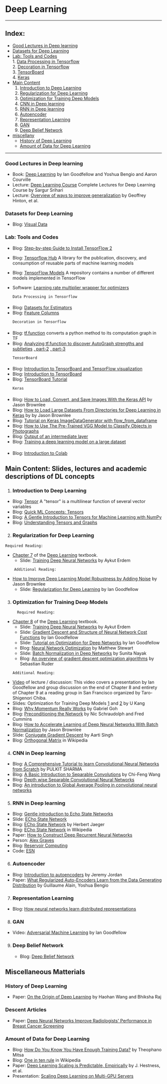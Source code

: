 # Deep Learning

---

## **Index:**
- [Good Lectures in Deep learning](#lecture)
- [Datasets for Deep Learning](#datasets)
- [Lab: Tools and Codes](#lab)
    <br/>1. [Data Processing in Tensorflow](#dataprocessingTF)
    <br/>2. [Decoration in Tensorflow](#decoration)
    <br/>3. [TensorBoard](#tensorboard)
    <br/>4. [Keras](#keras)
- [Main Content](#content)
  1. [Introduction to Deep Learning](#introduction)
  2. [Regularization for Deep Learning](#regularization)
  3. [Optimization for Training Deep Models](#optimization)
  4. [CNN in Deep learning ](#cnn)
  5. [RNN in Deep learning](#rnn)
  6. [Autoencoder](#autoencoder)
  7. [Representation Learning](#representation)
  8. [GAN](#gan)
  9. [Deep Belief Network](#dbn)
- [miscellany](#misc)
  - [History of Deep Learning](#history)
  - [Amount of Data for Deep Learning](#size_data)


---

### <a name="lecture"></a>Good Lectures in Deep learning
   * Book: [Deep Learning](https://www.deeplearningbook.org) by Ian Goodfellow and Yoshua Bengio and Aaron Courville
   * Lecture: [Deep Learning Course](https://cedar.buffalo.edu/~srihari/CSE676/index.html) Complete Lectures for Deep Learning Course by Sargur Srihari
   * Lecture: [Overview of ways to improve generalization](http://www.cs.toronto.edu/~hinton/coursera/lecture9/lec9.pdf) by Geoffrey Hinton, et al.


### <a name="datasets"></a>Datasets for Deep Learning
  * Blog: [Visual Data](https://www.visualdata.io)


### <a name="lab"></a> Lab: Tools and Codes
  * Blog: [Step-by-step Guide to Install TensorFlow 2](https://medium.com/@cran2367/install-and-setup-tensorflow-2-0-2c4914b9a265)
  * Blog: [Tensorflow Hub](https://www.tensorflow.org/hub) A library for the publication, discovery, and consumption of reusable parts of machine learning models
  * Blog: [TensorFlow Models](https://github.com/tensorflow/models/) A repository contains a number of different models implemented in TensorFlow
  * Software: [Learning rate multiplier wrapper for optimizers](https://pypi.org/project/keras-lr-multiplier/)
  
    ```
    Data Processing in Tensorflow
    ```
  #### <a name="dataprocessingTF"></a>
  * Blog: [Datasets for Estimators](https://www.tensorflow.org/guide/datasets_for_estimators)
  * Blog: [Feature Columns](https://www.tensorflow.org/guide/feature_columns)
    ```
    Decoration in Tensorflow
    ```
  #### <a name="decoration"></a>
  * Blog: [tf.function](https://www.tensorflow.org/beta/tutorials/eager/tf_function) converts a python method to its computation graph in TF
  * Blog: [Analyzing tf.function to discover AutoGraph strengths and subtleties](https://pgaleone.eu/tensorflow/tf.function/2019/05/10/dissecting-tf-function-part-1/)
  [, part-2](https://pgaleone.eu/tensorflow/tf.function/2019/04/03/dissecting-tf-function-part-2/)
  [, part-3](https://pgaleone.eu/tensorflow/tf.function/2019/05/10/dissecting-tf-function-part-3/)
    ```
    TensorBoard
    ```
   #### <a name="tensorboard"></a>
   * Blog: [Introduction to TensorBoard and TensorFlow visualization](https://adventuresinmachinelearning.com/introduction-to-tensorboard-and-tensorflow-visualization/)
   * Blog: [Introduction to TensorBoard](https://www.easy-tensorflow.com/tf-tutorials/basics/introduction-to-tensorboard)
   * Blog: [TensorBoard Tutorial](https://www.datacamp.com/community/tutorials/tensorboard-tutorial) 
     ```
     Keras
     ```    
   #### <a name="keras"></a>
   * Blog: [How to Load, Convert, and Save Images With the Keras API](https://machinelearningmastery.com/how-to-load-convert-and-save-images-with-the-keras-api/) by Jason Brownlee
   * Blog: [How to Load Large Datasets From Directories for Deep Learning in Keras](https://machinelearningmastery.com/how-to-load-large-datasets-from-directories-for-deep-learning-with-keras/) by by Jason Brownlee
   * Blog: [Tutorial on Keras ImageDataGenerator with flow_from_dataframe](https://medium.com/@vijayabhaskar96/tutorial-on-keras-imagedatagenerator-with-flow-from-dataframe-8bd5776e45c1)
   * Blog: [How to Use The Pre-Trained VGG Model to Classify Objects in Photographs](https://machinelearningmastery.com/use-pre-trained-vgg-model-classify-objects-photographs/)
   * Blog: [Output of an intermediate layer](https://keras.io/getting-started/faq/#how-can-i-obtain-the-output-of-an-intermediate-layer)
   *  Blog: [Training a deep learning model on a large dataset](https://medium.com/difference-engine-ai/keras-a-thing-you-should-know-about-keras-if-you-plan-to-train-a-deep-learning-model-on-a-large-fdd63ce66bd2)
   
   #### <a name="colab"></a>
   *   Blog: [Introduction to Colab](https://shranith.github.io/2018/10/28/google_colab_intro.html)
  
## <a name="content"></a>Main Content: Slides, lectures and academic descriptions of DL concepts

1.  ### <a name="introduction"></a>Introduction to Deep Learning
  * Blog: [Tensor](https://en.wikipedia.org/wiki/Tensor) A "tensor" is a multilinear function of several vector variables
  * Blog: [Quick ML Concepts: Tensors](https://towardsdatascience.com/quick-ml-concepts-tensors-eb1330d7760f)
  * Blog: [A Gentle Introduction to Tensors for Machine Learning with NumPy](https://machinelearningmastery.com/introduction-to-tensors-for-machine-learning/)
  * Blog: [Understanding Tensors and Graphs](https://www.analyticsvidhya.com/blog/2017/03/tensorflow-understanding-tensors-and-graphs/)

2.  ### <a name="regularization"></a>Regularization for Deep Learning  
```
Required Reading:
```
  * [Chapter 7](http://www.deeplearningbook.org/contents/regularization.html) of the [Deep Learning](http://www.deeplearningbook.org) textbook. <br>
    * Slide: [Training Deep Neural Networks](https://web.cs.hacettepe.edu.tr/~aykut/classes/spring2018/cmp784/slides/lec4-training-deep-nets.pdf) by Aykut Erdem
```
    Additional Reading:
```
  * [How to Improve Deep Learning Model Robustness by Adding Noise](https://machinelearningmastery.com/how-to-improve-deep-learning-model-robustness-by-adding-noise/) by Jason Brownlee 
    * Slide: [Regularization for Deep Learning](https://www.deeplearningbook.org/slides/07_regularization.pdf)  by Ian Goodfellow


3.  ### <a name="optimization"></a>Optimization for Training Deep Models  
    ```
      Required Reading:
    ```
  * [Chapter 8](http://www.deeplearningbook.org/contents/optimization.html) of the [Deep Learning](http://www.deeplearningbook.org) textbook. <br> 
    * Slide: [Training Deep Neural Networks](https://web.cs.hacettepe.edu.tr/~aykut/classes/spring2018/cmp784/slides/lec4-training-deep-nets.pdf) by Aykut Erdem
    * Slide: [Gradient Descent and Structure of Neural Network Cost Functions](https://www.deeplearningbook.org/slides/sgd_and_cost_structure.pdf) by Ian Goodfellow
    * Slide: [Tutorial on Optimization for Deep Networks](https://www.deeplearningbook.org/slides/dls_2016.pdf) by Ian Goodfellow    
    * Blog: [Neural Network Optimization](https://towardsdatascience.com/neural-network-optimization-7ca72d4db3e0) by Matthew Stewart  
    * Slide: [Batch Normalization in Deep Networks](https://www.learnopencv.com/batch-normalization-in-deep-networks/) by Sunita Nayak 
    * Blog: [An overview of gradient descent optimization algorithms](http://ruder.io/optimizing-gradient-descent/) by Sebastian Ruder 
    ```
    Additional Reading:
    ```
   * [Video](https://www.youtube.com/watch?v=Xogn6veSyxA) of lecture / discussion: This video covers a presentation by Ian Goodfellow and group discussion on the end of Chapter 8 and entirety of Chapter 9 at a reading group in San Francisco organized by Taro-Shigenori Chiba. <br>
   * Slides: Optimization for Training Deep Models [1](https://datalab.snu.ac.kr/~ukang/courses/17S-DL/L15-opt.pdf)  and [2](https://datalab.snu.ac.kr/~ukang/courses/17S-DL/L16-opt-2.pdf) by U Kang 
   * Blog: [Why Momentum Really Works](https://distill.pub/2017/momentum/) by Gabriel Goh  
   * Blog: [Preconditioning the Network](https://cnl.salk.edu/~schraudo/teach/NNcourse/precond.html) by Nic Schraudolph and Fred Cummins  
   * Blog: [How to Accelerate Learning of Deep Neural Networks With Batch Normalization](https://machinelearningmastery.com/how-to-accelerate-learning-of-deep-neural-networks-with-batch-normalization/) by Jason Brownlee  
   * Slide: [Conjugate Gradient Descent](http://www.cs.cmu.edu/~pradeepr/convexopt/Lecture_Slides/conjugate_direction_methods.pdf) by Aarti Singh
   * Blog: [Orthogonal Matrix](https://en.wikipedia.org/wiki/Orthogonal_matrix) in Wikipedia

4.  ### <a name="cnn"></a>CNN in Deep learning 
* Blog: [A Comprehensive Tutorial to learn Convolutional Neural Networks from Scratch](https://www.analyticsvidhya.com/blog/2018/12/guide-convolutional-neural-network-cnn/) by PULKIT SHARMA
* Blog: [A Basic Introduction to Separable Convolutions](https://towardsdatascience.com/a-basic-introduction-to-separable-convolutions-b99ec3102728) by Chi-Feng Wang
* Blog: [Depth wise Separable Convolutional Neural Networks](https://www.geeksforgeeks.org/depth-wise-separable-convolutional-neural-networks/)
* Blog: [An introduction to Global Average Pooling in convolutional neural networks](https://adventuresinmachinelearning.com/global-average-pooling-convolutional-neural-networks/)

5.  ### <a name="rnn"></a>RNN in Deep learning 
  * Blog: [Gentle introduction to Echo State Networks](https://towardsdatascience.com/gentle-introduction-to-echo-state-networks-af99e5373c68)
  * Slide: [ECho State Network](http://didawiki.di.unipi.it/lib/exe/fetch.php/magistraleinformatica/aa2/rnn4-esn.pdf)
  * Blog: [ECho State Network](http://www.scholarpedia.org/article/Echo_state_network) by Herbert Jaeger
  * Blog: [ECho State Network](https://en.wikipedia.org/wiki/Echo_state_network) in Wikipedia
  * Paper: [How to Construct Deep Recurrent Neural Networks](https://arxiv.org/abs/1312.6026)
  * Person: [Alex Graves](https://www.cs.toronto.edu/~graves/)
  * Blog: [Reservoir Computing](https://www.researchgate.net/post/what_is_the_realitionship_between_deep_learning_methods_and_reservoir_computing_if_any)
  * Code: [ESN](https://github.com/ciortanmadalina/EchoStateNetwork/blob/master/EchoStateNetwork.ipynb)

6.  ### <a name="autoencoder">Autoencoder
  * Blog: [Introduction to autoencoders](https://www.jeremyjordan.me/autoencoders/) by Jeremy Jordan
  * Paper: [What Regularized Auto-Encoders Learn from the Data Generating Distribution](https://arxiv.org/abs/1211.4246) by  Guillaume Alain, Yoshua Bengio
  
7.  ### <a name="representation">Representation Learning
  * Blog: [How neural networks learn distributed representations](https://www.oreilly.com/ideas/how-neural-networks-learn-distributed-representations)

8.  ### <a name="gan"></a>GAN
  * Video: [Adversarial Machine Learning](https://videos.videoken.com/index.php/videos/aaai-2019-videos-invited-talk-ian-goodfellow-google-ai-adversarial-machine-learning/) by Ian Goodfellow 

9.  ### <a name="dbn">Deep Belief Network</a>
    *   Blog:   [Deep Belief Network](https://medium.com/datadriveninvestor/deep-learning-deep-belief-network-dbn-ab715b5b8afc)

## <a name="misc"></a>Miscellaneous Matterials

### <a name="history"></a>History of Deep Learning  
  * Paper: [On the Origin of Deep Learning](https://arxiv.org/abs/1702.07800) by Haohan Wang and Bhiksha Raj

### <a name="article"></a>Descent Articles
  * Paper: [Deep Neural Networks Improve Radiologists' Performance in Breast Cancer Screening](https://arxiv.org/abs/1903.08297v1)
  
### <a name="size_data"></a>Amount of Data for Deep Learning  
* Blog: [How Do You Know You Have Enough Training Data?](https://towardsdatascience.com/how-do-you-know-you-have-enough-training-data-ad9b1fd679ee) by Theophano Mitsa
* Blog: [One in ten rule](https://en.wikipedia.org/wiki/One_in_ten_rule) in Wikipedia
* Paper: [Deep Learning Scaling is Predictable, Empirically](https://arxiv.org/pdf/1712.00409.pdf) by J. Hestness, et al.
* Presentation: [Scaling Deep Learning on Multi-GPU Servers](https://discan18.github.io/assets/presentations/peter.pdf)
